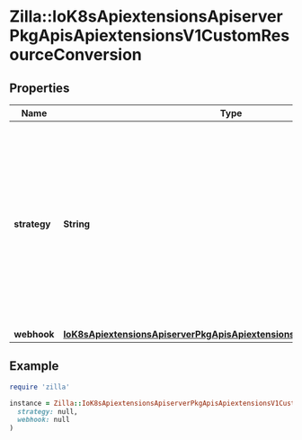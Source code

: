 # Zilla::IoK8sApiextensionsApiserverPkgApisApiextensionsV1CustomResourceConversion

## Properties

| Name | Type | Description | Notes |
| ---- | ---- | ----------- | ----- |
| **strategy** | **String** | strategy specifies how custom resources are converted between versions. Allowed values are: - &#x60;None&#x60;: The converter only change the apiVersion and would not touch any other field in the custom resource. - &#x60;Webhook&#x60;: API Server will call to an external webhook to do the conversion. Additional information   is needed for this option. This requires spec.preserveUnknownFields to be false, and spec.conversion.webhook to be set. |  |
| **webhook** | [**IoK8sApiextensionsApiserverPkgApisApiextensionsV1WebhookConversion**](IoK8sApiextensionsApiserverPkgApisApiextensionsV1WebhookConversion.md) |  | [optional] |

## Example

```ruby
require 'zilla'

instance = Zilla::IoK8sApiextensionsApiserverPkgApisApiextensionsV1CustomResourceConversion.new(
  strategy: null,
  webhook: null
)
```


